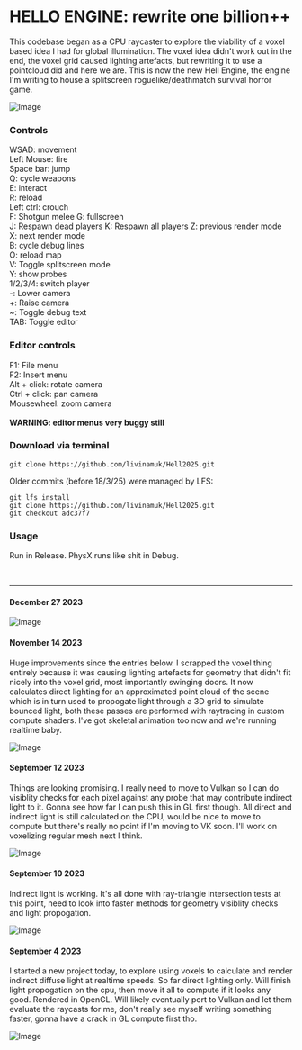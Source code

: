 # HELLO ENGINE: rewrite one billion++

<!-- December 27 2023 -->
This codebase began as a CPU raycaster to explore the viability of a voxel based idea I had for global illumination. The voxel idea didn't work out in the end, the voxel grid caused lighting artefacts, but rewriting it to use a pointcloud did and here we are. This is now the new Hell Engine, the engine I'm writing to house a splitscreen roguelike/deathmatch survival horror game.

![Image](https://www.principiaprogrammatica.com/dump/githubthumb2.jpg)


### Controls
WSAD: movement<br>
Left Mouse: fire<br>
Space bar:  jump<br>
Q: cycle weapons<br>
E: interact<br>
R: reload<br>
Left ctrl: crouch<br>
F: Shotgun melee
G: fullscreen<br>
J: Respawn dead players
K: Respawn all players
Z: previous render mode<br>
X: next render mode<br>
B: cycle debug lines<br>
O: reload map<br>
V: Toggle splitscreen mode<br>
Y: show probes<br>
1/2/3/4: switch player<br>
-: Lower camera<br>
+: Raise camera<br>
~: Toggle debug text<br>
TAB: Toggle editor<br>

### Editor controls
F1: File menu<br>
F2: Insert menu<br>
Alt + click: rotate camera<br>
Ctrl + click: pan camera<br>
Mousewheel: zoom camera<br>
<br>
**WARNING: editor menus very buggy still**

### Download via terminal

```
git clone https://github.com/livinamuk/Hell2025.git
```

Older commits (before 18/3/25) were managed by LFS:

```
git lfs install
git clone https://github.com/livinamuk/Hell2025.git
git checkout adc37f7
```

### Usage

Run in Release. PhysX runs like shit in Debug.

<br>

---


#### December 27 2023

![Image](https://www.principiaprogrammatica.com/dump/ChristmasShot.png)

#### November 14 2023
Huge improvements since the entries below. I scrapped the voxel thing entirely because it was causing lighting artefacts for geometry that didn't fit nicely into the voxel grid, most importantly swinging doors. It now calculates direct lighting for an approximated point cloud of the scene which is in turn used to propogate light through a 3D grid to simulate bounced light, both these passes are performed with raytracing in custom compute shaders. I've got skeletal animation too now and we're running realtime baby.

![Image](https://www.principiaprogrammatica.com/dump/SHITT2.jpg)

#### September 12 2023
Things are looking promising. I really need to move to Vulkan so I can do visiblity checks for each pixel against any probe that may contribute indirect light to it. Gonna see how far I can push this in GL first though. All direct and indirect light is still calculated on the CPU, would be nice to move to compute but there's really no point if I'm moving to VK soon. I'll work on voxelizing regular mesh next I think.

![Image](https://www.principiaprogrammatica.com/dump/vxgi2.jpg)

#### September 10 2023
Indirect light is working. It's all done with ray-triangle intersection tests at this point, need to look into faster methods for geometry visiblity checks and light propogation.

![Image](https://www.principiaprogrammatica.com/dump/vxgi.png)

#### September 4 2023

I started a new project today, to explore using voxels to calculate and render indirect diffuse light at realtime speeds. So far direct lighting only. Will finish light propogation on the cpu, then move it all to compute if it looks any good. Rendered in OpenGL. Will likely eventually port to Vulkan and let them evaluate the raycasts for me, don't really see myself writing something faster, gonna have a crack in GL compute first tho.

![Image](https://www.principiaprogrammatica.com/dump/Voxel.jpg)
